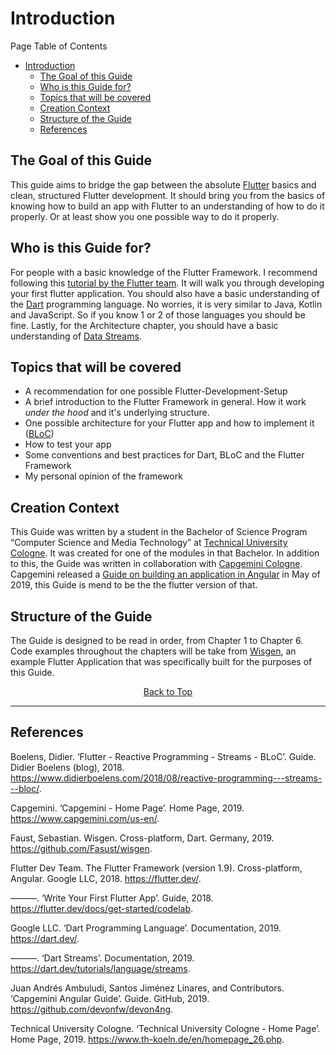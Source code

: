 # Introduction

Page Table of Contents
- [Introduction](#introduction)
  - [The Goal of this Guide](#the-goal-of-this-guide)
  - [Who is this Guide for?](#who-is-this-guide-for)
  - [Topics that will be covered](#topics-that-will-be-covered)
  - [Creation Context](#creation-context)
  - [Structure of the Guide](#structure-of-the-guide)
  - [References](#references)


## The Goal of this Guide
This guide aims to bridge the gap between the absolute [Flutter](https://flutter.dev/) basics and clean, structured Flutter development. It should bring you from the basics of knowing how to build an app with Flutter to an understanding of how to do it properly. Or at least show you one possible way to do it properly.

## Who is this Guide for?
For people with a basic knowledge of the Flutter Framework. I recommend following this [tutorial by the Flutter team](https://flutter.dev/docs/get-started/codelab). It will walk you through developing your first flutter application. You should also have a basic understanding of the [Dart](https://dart.dev/) programming language. No worries, it is very similar to Java, Kotlin and JavaScript. So if you know 1 or 2 of those languages you should be fine. Lastly, for the Architecture chapter, you should have a basic understanding of  [Data Streams](https://dart.dev/tutorials/language/streams).

## Topics that will be covered 
- A recommendation for one possible Flutter-Development-Setup
- A brief introduction to the Flutter Framework in general. How it work _under the hood_ and it's underlying structure.
- One possible architecture for your Flutter app and how to implement it ([BLoC](https://www.didierboelens.com/2018/08/reactive-programming---streams---bloc/))
- How to test your app
- Some conventions and best practices for Dart, BLoC and the Flutter Framework
- My personal opinion of the framework

## Creation Context
This Guide was written by a student in the Bachelor of Science Program “Computer Science and Media Technology” at [Technical University Cologne](https://www.th-koeln.de/en/homepage_26.php). It was created for one of the modules in that Bachelor. In addition to this, the Guide was written in collaboration with [Capgemini Cologne](https://www.capgemini.com/us-en/). Capgemini released a [Guide on building an application in Angular](https://github.com/devonfw/devon4ng) in May of 2019, this Guide is mend to be the the flutter version of that.

## Structure of the Guide
The Guide is designed to be read in order, from Chapter 1 to Chapter 6. Code examples throughout the chapters will  be take from [Wisgen](https://github.com/Fasust/wisgen), an example Flutter Application that was specifically built for the purposes of this Guide.

<p align="center"><a href="#">Back to Top</a></center></p>

---
## References
Boelens, Didier. ‘Flutter - Reactive Programming - Streams - BLoC’. Guide. Didier Boelens (blog), 2018. https://www.didierboelens.com/2018/08/reactive-programming---streams---bloc/.

Capgemini. ‘Capgemini - Home Page’. Home Page, 2019. https://www.capgemini.com/us-en/.

Faust, Sebastian. Wisgen. Cross-platform, Dart. Germany, 2019. https://github.com/Fasust/wisgen.

Flutter Dev Team. The Flutter Framework (version 1.9). Cross-platform, Angular. Google LLC, 2018. https://flutter.dev/.

———. ‘Write Your First Flutter App’. Guide, 2018. https://flutter.dev/docs/get-started/codelab.

Google LLC. ‘Dart Programming Language’. Documentation, 2019. https://dart.dev/.

———. ‘Dart Streams’. Documentation, 2019. https://dart.dev/tutorials/language/streams.

Juan Andrés Ambuludi, Santos Jiménez Linares, and Contributors. ‘Capgemini Angular Guide’. Guide. GitHub, 2019. https://github.com/devonfw/devon4ng.

Technical University Cologne. ‘Technical University Cologne - Home Page’. Home Page, 2019. https://www.th-koeln.de/en/homepage_26.php.
